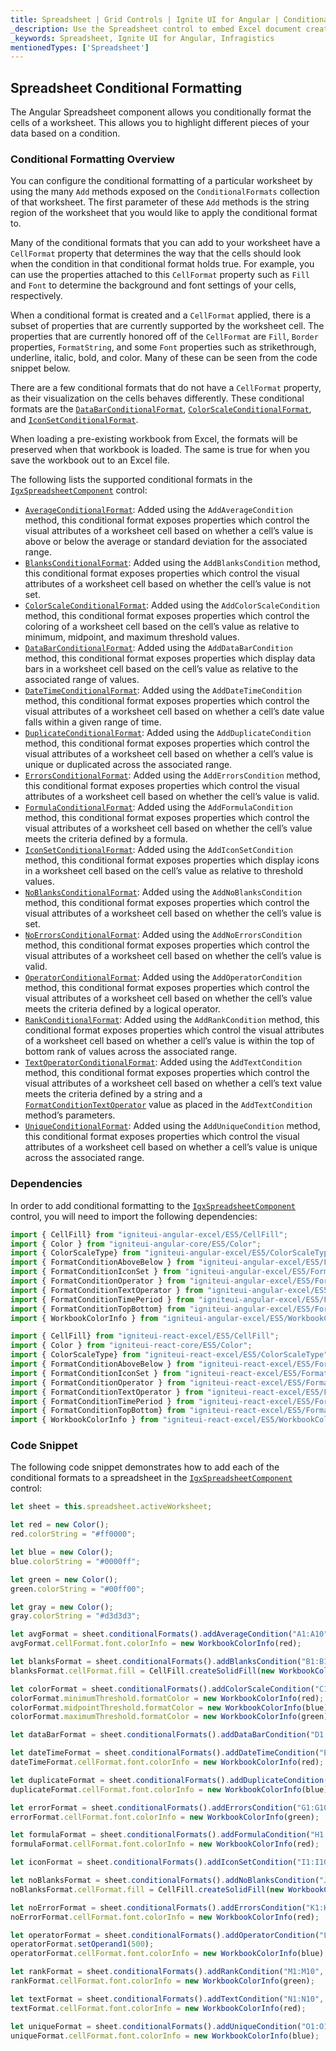 ```yaml
---
title: Spreadsheet | Grid Controls | Ignite UI for Angular | Conditional Formatting | Infragistics |
_description: Use the Spreadsheet control to embed Excel document creation and editing experiences right into your application.
_keywords: Spreadsheet, Ignite UI for Angular, Infragistics
mentionedTypes: ['Spreadsheet']
---
```


## Spreadsheet Conditional Formatting

The Angular Spreadsheet component allows you conditionally format the cells of a worksheet. This allows you to highlight different pieces of your data based on a condition.

### Conditional Formatting Overview

You can configure the conditional formatting of a particular worksheet by using the many `Add` methods exposed on the `ConditionalFormats` collection of that worksheet. The first parameter of these `Add` methods is the string region of the worksheet that you would like to apply the conditional format to.

Many of the conditional formats that you can add to your worksheet have a `CellFormat` property that determines the way that the cells should look when the condition in that conditional format holds true. For example, you can use the properties attached to this `CellFormat` property such as `Fill` and `Font` to determine the background and font settings of your cells, respectively.

When a conditional format is created and a `CellFormat` applied, there is a subset of properties that are currently supported by the worksheet cell. The properties that are currently honored off of the `CellFormat` are `Fill`, `Border` properties, `FormatString`, and some `Font` properties such as strikethrough, underline, italic, bold, and color. Many of these can be seen from the code snippet below.

There are a few conditional formats that do not have a `CellFormat` property, as their visualization on the cells behaves differently. These conditional formats are the [`DataBarConditionalFormat`](spreadsheet_conditonal_formatting.md), [`ColorScaleConditionalFormat`](spreadsheet_conditonal_formatting.md), and [`IconSetConditionalFormat`](spreadsheet_conditonal_formatting.md).

When loading a pre-existing workbook from Excel, the formats will be preserved when that workbook is loaded. The same is true for when you save the workbook out to an Excel file.

The following lists the supported conditional formats in the [`IgxSpreadsheetComponent`](spreadsheet_conditonal_formatting.md) control:

-   [`AverageConditionalFormat`](spreadsheet_conditonal_formatting.md): Added using the `AddAverageCondition` method, this conditional format exposes properties which control the visual attributes of a worksheet cell based on whether a cell’s value is above or below the average or standard deviation for the associated range.
-   [`BlanksConditionalFormat`](spreadsheet_conditonal_formatting.md): Added using the `AddBlanksCondition` method, this conditional format exposes properties which control the visual attributes of a worksheet cell based on whether the cell’s value is not set.
-   [`ColorScaleConditionalFormat`](spreadsheet_conditonal_formatting.md): Added using the `AddColorScaleCondition` method, this conditional format exposes properties which control the coloring of a worksheet cell based on the cell’s value as relative to minimum, midpoint, and maximum threshold values.
-   [`DataBarConditionalFormat`](spreadsheet_conditonal_formatting.md): Added using the `AddDataBarCondition` method, this conditional format exposes properties which display data bars in a worksheet cell based on the cell’s value as relative to the associated range of values.
-   [`DateTimeConditionalFormat`](spreadsheet_conditonal_formatting.md): Added using the `AddDateTimeCondition` method, this conditional format exposes properties which control the visual attributes of a worksheet cell based on whether a cell’s date value falls within a given range of time.
-   [`DuplicateConditionalFormat`](spreadsheet_conditonal_formatting.md): Added using the `AddDuplicateCondition` method, this conditional format exposes properties which control the visual attributes of a worksheet cell based on whether a cell’s value is unique or duplicated across the associated range.
-   [`ErrorsConditionalFormat`](spreadsheet_conditonal_formatting.md): Added using the `AddErrorsCondition` method, this conditional format exposes properties which control the visual attributes of a worksheet cell based on whether the cell’s value is valid.
-   [`FormulaConditionalFormat`](spreadsheet_conditonal_formatting.md): Added using the `AddFormulaCondition` method, this conditional format exposes properties which control the visual attributes of a worksheet cell based on whether the cell’s value meets the criteria defined by a formula.
-   [`IconSetConditionalFormat`](spreadsheet_conditonal_formatting.md): Added using the `AddIconSetCondition` method, this conditional format exposes properties which display icons in a worksheet cell based on the cell’s value as relative to threshold values.
-   [`NoBlanksConditionalFormat`](spreadsheet_conditonal_formatting.md): Added using the `AddNoBlanksCondition` method, this conditional format exposes properties which control the visual attributes of a worksheet cell based on whether the cell’s value is set.
-   [`NoErrorsConditionalFormat`](spreadsheet_conditonal_formatting.md): Added using the `AddNoErrorsCondition` method, this conditional format exposes properties which control the visual attributes of a worksheet cell based on whether the cell’s value is valid.
-   [`OperatorConditionalFormat`](spreadsheet_conditonal_formatting.md): Added using the `AddOperatorCondition` method, this conditional format exposes properties which control the visual attributes of a worksheet cell based on whether the cell’s value meets the criteria defined by a logical operator.
-   [`RankConditionalFormat`](spreadsheet_conditonal_formatting.md): Added using the `AddRankCondition` method, this conditional format exposes properties which control the visual attributes of a worksheet cell based on whether a cell’s value is within the top of bottom rank of values across the associated range.
-   [`TextOperatorConditionalFormat`](spreadsheet_conditonal_formatting.md): Added using the `AddTextCondition` method, this conditional format exposes properties which control the visual attributes of a worksheet cell based on whether a cell’s text value meets the criteria defined by a string and a [`FormatConditionTextOperator`](spreadsheet_conditonal_formatting.md) value as placed in the `AddTextCondition` method’s parameters.
-   [`UniqueConditionalFormat`](spreadsheet_conditonal_formatting.md): Added using the `AddUniqueCondition` method, this conditional format exposes properties which control the visual attributes of a worksheet cell based on whether a cell’s value is unique across the associated range.

### Dependencies

In order to add conditional formatting to the [`IgxSpreadsheetComponent`](spreadsheet_conditonal_formatting.md) control, you will need to import the following dependencies:

```ts
import { CellFill} from "igniteui-angular-excel/ES5/CellFill";
import { Color } from "igniteui-angular-core/ES5/Color";
import { ColorScaleType} from "igniteui-angular-excel/ES5/ColorScaleType";
import { FormatConditionAboveBelow } from "igniteui-angular-excel/ES5/FormatConditionAboveBelow";
import { FormatConditionIconSet } from "igniteui-angular-excel/ES5/FormatConditionIconSet";
import { FormatConditionOperator } from "igniteui-angular-excel/ES5/FormatConditionOperator";
import { FormatConditionTextOperator } from "igniteui-angular-excel/ES5/FormatConditionTextOperator";
import { FormatConditionTimePeriod } from "igniteui-angular-excel/ES5/FormatConditionTimePeriod";
import { FormatConditionTopBottom} from "igniteui-angular-excel/ES5/FormatConditionTopBottom";
import { WorkbookColorInfo } from "igniteui-angular-excel/ES5/WorkbookColorInfo";
```

```ts
import { CellFill} from "igniteui-react-excel/ES5/CellFill";
import { Color } from "igniteui-react-core/ES5/Color";
import { ColorScaleType} from "igniteui-react-excel/ES5/ColorScaleType";
import { FormatConditionAboveBelow } from "igniteui-react-excel/ES5/FormatConditionAboveBelow";
import { FormatConditionIconSet } from "igniteui-react-excel/ES5/FormatConditionIconSet";
import { FormatConditionOperator } from "igniteui-react-excel/ES5/FormatConditionOperator";
import { FormatConditionTextOperator } from "igniteui-react-excel/ES5/FormatConditionTextOperator";
import { FormatConditionTimePeriod } from "igniteui-react-excel/ES5/FormatConditionTimePeriod";
import { FormatConditionTopBottom} from "igniteui-react-excel/ES5/FormatConditionTopBottom";
import { WorkbookColorInfo } from "igniteui-react-excel/ES5/WorkbookColorInfo";
```

### Code Snippet

The following code snippet demonstrates how to add each of the conditional formats to a spreadsheet in the [`IgxSpreadsheetComponent`](spreadsheet_conditonal_formatting.md) control:

```ts
let sheet = this.spreadsheet.activeWorksheet;

let red = new Color();
red.colorString = "#ff0000";

let blue = new Color();
blue.colorString = "#0000ff";

let green = new Color();
green.colorString = "#00ff00";

let gray = new Color();
gray.colorString = "#d3d3d3";

let avgFormat = sheet.conditionalFormats().addAverageCondition("A1:A10", FormatConditionAboveBelow.AboveAverage);
avgFormat.cellFormat.font.colorInfo = new WorkbookColorInfo(red);

let blanksFormat = sheet.conditionalFormats().addBlanksCondition("B1:B10");
blanksFormat.cellFormat.fill = CellFill.createSolidFill(new WorkbookColorInfo(gray));

let colorFormat = sheet.conditionalFormats().addColorScaleCondition("C1:C10", ColorScaleType.ThreeColor);
colorFormat.minimumThreshold.formatColor = new WorkbookColorInfo(red);
colorFormat.midpointThreshold.formatColor = new WorkbookColorInfo(blue);
colorFormat.maximumThreshold.formatColor = new WorkbookColorInfo(green);

let dataBarFormat = sheet.conditionalFormats().addDataBarCondition("D1:D10");

let dateTimeFormat = sheet.conditionalFormats().addDateTimeCondition("E1:E10", FormatConditionTimePeriod.NextWeek);
dateTimeFormat.cellFormat.font.colorInfo = new WorkbookColorInfo(red);

let duplicateFormat = sheet.conditionalFormats().addDuplicateCondition("F1:F10");
duplicateFormat.cellFormat.font.colorInfo = new WorkbookColorInfo(blue);

let errorFormat = sheet.conditionalFormats().addErrorsCondition("G1:G10");
errorFormat.cellFormat.font.colorInfo = new WorkbookColorInfo(green);

let formulaFormat = sheet.conditionalFormats().addFormulaCondition("H1:H10", "=H1>2");
formulaFormat.cellFormat.font.colorInfo = new WorkbookColorInfo(red);

let iconFormat = sheet.conditionalFormats().addIconSetCondition("I1:I10", FormatConditionIconSet.IconSet3TrafficLights1);

let noBlanksFormat = sheet.conditionalFormats().addNoBlanksCondition("J1:J10");
noBlanksFormat.cellFormat.fill = CellFill.createSolidFill(new WorkbookColorInfo(gray));

let noErrorFormat = sheet.conditionalFormats().addErrorsCondition("K1:K10");
noErrorFormat.cellFormat.font.colorInfo = new WorkbookColorInfo(red);

let operatorFormat = sheet.conditionalFormats().addOperatorCondition("L1:L10", FormatConditionOperator.Greater);
operatorFormat.setOperand1(500);
operatorFormat.cellFormat.font.colorInfo = new WorkbookColorInfo(blue);

let rankFormat = sheet.conditionalFormats().addRankCondition("M1:M10", FormatConditionTopBottom.Top, 5);
rankFormat.cellFormat.font.colorInfo = new WorkbookColorInfo(green);

let textFormat = sheet.conditionalFormats().addTextCondition("N1:N10", "A", FormatConditionTextOperator.Contains);
textFormat.cellFormat.font.colorInfo = new WorkbookColorInfo(red);

let uniqueFormat = sheet.conditionalFormats().addUniqueCondition("O1:O10");
uniqueFormat.cellFormat.font.colorInfo = new WorkbookColorInfo(blue);
```
